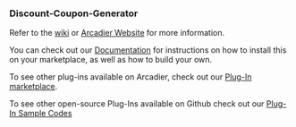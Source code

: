 ### Discount-Coupon-Generator
Refer to the [wiki](https://github.com/Arcadier/Discount-Coupon-Generator) or [Arcadier Website](https://support.arcadier.com/hc/en-us/articles/360030008454) for more information.

You can check out our [Documentation](api.arcadier.com) for instructions on how to install this on your marketplace, as well as how to build your own.

To see other plug-ins available on Arcadier, check out our [Plug-In marketplace](https://api.arcadier.com/plug-in-marketplace/).

To see other open-source Plug-Ins available on Github check out our [Plug-In Sample Codes](https://github.com/Arcadier/Plug-In-Sample-Codes)
